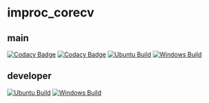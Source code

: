 # improc_corecv

## main

[![Codacy Badge](https://app.codacy.com/project/badge/Grade/b3e9410561374caab93071edfc3d16ca)](https://app.codacy.com/gh/pirlruc/corecv/dashboard?utm_source=gh&utm_medium=referral&utm_content=&utm_campaign=Badge_grade)
[![Codacy Badge](https://app.codacy.com/project/badge/Coverage/b3e9410561374caab93071edfc3d16ca)](https://app.codacy.com/gh/pirlruc/corecv/dashboard?utm_source=gh&utm_medium=referral&utm_content=&utm_campaign=Badge_coverage)
[![Ubuntu Build](https://github.com/pirlruc/corecv/actions/workflows/cpp_build_test_ubuntu.yml/badge.svg?branch=main)](https://github.com/pirlruc/corecv/actions/workflows/cpp_build_test_ubuntu.yml)
[![Windows Build](https://github.com/pirlruc/corecv/actions/workflows/cpp_build_test_windows.yml/badge.svg?branch=main)](https://github.com/pirlruc/corecv/actions/workflows/cpp_build_test_windows.yml)

## developer

[![Ubuntu Build](https://github.com/pirlruc/corecv/actions/workflows/cpp_build_test_ubuntu.yml/badge.svg?branch=developer)](https://github.com/pirlruc/corecv/actions/workflows/cpp_build_test_ubuntu.yml)
[![Windows Build](https://github.com/pirlruc/corecv/actions/workflows/cpp_build_test_windows.yml/badge.svg?branch=developer)](https://github.com/pirlruc/corecv/actions/workflows/cpp_build_test_windows.yml)

